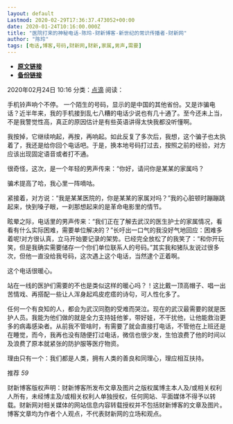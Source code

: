 ```yaml
---
layout: default
Lastmod: 2020-02-29T17:36:37.473052+00:00
date: 2020-01-24T10:16:00.000Z
title: "医院打来的神秘电话-陈玲-财新博客-新世纪的常识传播者-财新网"
author: "陈玲"
tags: [电话,博客,号码,财新网,财新,家属,男声,需要]
---
```


* [**原文链接**](http://chenling.blog.caixin.com/archives/222219)
* [**备份链接**](https://web.archive.org/save/http://chenling.blog.caixin.com/archives/222219)


2020年02月24日 10:16 分类：[点滴](http://blog.caixin.com/archives/category/%e7%82%b9%e6%bb%b4) 阅读：

手机铃声响个不停。 一个陌生的号码，显示的是中国的其他省份。又是诈骗电话？近半年来，我的手机接到乱七八糟的电话少说也有几十通了。至今还未上当，不是我警觉性高，真正的原因估计是有些英语讲得太快我都没听懂啊。

我按掉，它继续响起，再按，再响起。如此反复了多次后，我想，这个骗子也太执着了，我还是给你回个电话吧。于是，换本地号码打过去，按照之前的经验，对方应该出现固定语音或者打不通。

很奇怪，这次，是一个年轻的男声传来：“你好，请问你是某某的家属吗？

骗术提高了哈，我心里一阵嘀咕。

紧接着，对方说：“我是某某医院的，你是某某的家属对吗？”我的心脏顿时蹦蹦跳起来，快到嗓子眼，一刹那想起来的是革命电影里的情节。

眩晕之际，电话里的男声传来：“我们正在了解去武汉的医生护士的家属情况，看看有什么实际困难，需要单位解决的？”长吁出一口气的我没好气地回应：困难多着呢!对方很认真，立马开始要记录的架势。已经完全放松了的我笑了：“和你开玩笑，但是我确实需要储存一个你们单位联系人的号码。”其实我和猪队友说过很多次，但他一直没给我号码，这次遇上这个电话，当然逮个正着啊。

这个电话很暖心。

站在一线的医护们需要的不也是类似这样的暖心吗？！这比戴一顶高帽子、唱一出苦情戏、再搭配一些让人浑身起鸡皮疙瘩的诗句，可人性化多了。

任何一个有良知的人，都会为武汉同胞的受难而哭泣。现在的武汉最需要的就是医护人员。我能为他们做的就是全力支持娃他爹，带好娃，不干扰他，让他能救治更多的病毒感染者。从前我不管啥时，有需要了就会直接打电话，不管他在上班还是在睡觉，而今，我再也没有随便打过电话，微信也很少发，生怕浪费了他的时间以及浪费了原本就紧张的防护服等医疗物资。

理由只有一个：我们都是人类，拥有人类的善良和同理心，理应相互扶持。

推荐 _59_

财新博客版权声明：财新博客所发布文章及图片之版权属博主本人及/或相关权利人所有，未经博主及/或相关权利人单独授权，任何网站、平面媒体不得予以转载。财新网对相关媒体的网站信息内容转载授权并不包括财新博客的文章及图片。博客文章均为作者个人观点，不代表财新网的立场和观点。

